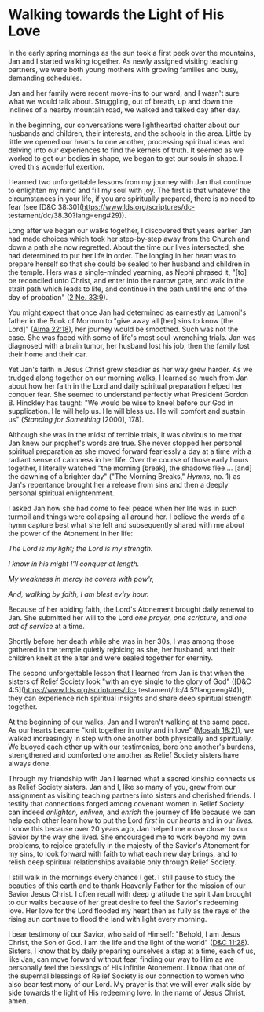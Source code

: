 # Walking towards the Light of His Love

In the early spring mornings as the sun took a first peek over the mountains,
Jan and I started walking together. As newly assigned visiting teaching
partners, we were both young mothers with growing families and busy, demanding
schedules.

Jan and her family were recent move-ins to our ward, and I wasn't sure what we
would talk about. Struggling, out of breath, up and down the inclines of a
nearby mountain road, we walked and talked day after day.

In the beginning, our conversations were lighthearted chatter about our
husbands and children, their interests, and the schools in the area. Little by
little we opened our hearts to one another, processing spiritual ideas and
delving into our experiences to find the kernels of truth. It seemed as we
worked to get our bodies in shape, we began to get our souls in shape. I loved
this wonderful exertion.

I learned two unforgettable lessons from my journey with Jan that continue to
enlighten my mind and fill my soul with joy. The first is that whatever the
circumstances in your life, if you are spiritually prepared, there is no need
to fear (see [D&amp;C 38:30](https://www.lds.org/scriptures/dc-
testament/dc/38.30?lang=eng#29)).

Long after we began our walks together, I discovered that years earlier Jan
had made choices which took her step-by-step away from the Church and down a
path she now regretted. About the time our lives intersected, she had
determined to put her life in order. The longing in her heart was to prepare
herself so that she could be sealed to her husband and children in the temple.
Hers was a single-minded yearning, as Nephi phrased it, "[to] be reconciled
unto Christ, and enter into the narrow gate, and walk in the strait path which
leads to life, and continue in the path until the end of the day of probation"
([2 Ne. 33:9](https://www.lds.org/scriptures/bofm/2-ne/33.9?lang=eng#8)).

You might expect that once Jan had determined as earnestly as Lamoni's father
in the Book of Mormon to "give away all [her] sins to know [the Lord]" ([Alma
22:18](https://www.lds.org/scriptures/bofm/alma/22.18?lang=eng#17)), her
journey would be smoothed. Such was not the case. She was faced with some of
life's most soul-wrenching trials. Jan was diagnosed with a brain tumor, her
husband lost his job, then the family lost their home and their car.

Yet Jan's faith in Jesus Christ grew steadier as her way grew harder. As we
trudged along together on our morning walks, I learned so much from Jan about
how her faith in the Lord and daily spiritual preparation helped her conquer
fear. She seemed to understand perfectly what President Gordon B. Hinckley has
taught: "We would be wise to kneel before our God in supplication. He will
help us. He will bless us. He will comfort and sustain us" (_Standing for
Something_ [2000], 178).

Although she was in the midst of terrible trials, it was obvious to me that
Jan knew our prophet's words are true. She never stopped her personal
spiritual preparation as she moved forward fearlessly a day at a time with a
radiant sense of calmness in her life. Over the course of those early hours
together, I literally watched "the morning [break], the shadows flee ... [and]
the dawning of a brighter day" ("The Morning Breaks," _Hymns,_ no. 1) as Jan's
repentance brought her a release from sins and then a deeply personal
spiritual enlightenment.

I asked Jan how she had come to feel peace when her life was in such turmoil
and things were collapsing all around her. I believe the words of a hymn
capture best what she felt and subsequently shared with me about the power of
the Atonement in her life:

_The Lord is my light; the Lord is my strength._

_I know in his might I'll conquer at length._

_My weakness in mercy he covers with pow'r,_

_And, walking by faith, I am blest ev'ry hour._

Because of her abiding faith, the Lord's Atonement brought daily renewal to
Jan. She submitted her will to the Lord _one prayer, one scripture,_ and _one
act of service_ at a time.

Shortly before her death while she was in her 30s, I was among those gathered
in the temple quietly rejoicing as she, her husband, and their children knelt
at the altar and were sealed together for eternity.

The second unforgettable lesson that I learned from Jan is that when the
sisters of Relief Society look "with an eye single to the glory of God"
([D&amp;C 4:5](https://www.lds.org/scriptures/dc-
testament/dc/4.5?lang=eng#4)), they can experience rich spiritual insights and
share deep spiritual strength together.

At the beginning of our walks, Jan and I weren't walking at the same pace. As
our hearts became "knit together in unity and in love" ([Mosiah
18:21](https://www.lds.org/scriptures/bofm/mosiah/18.21?lang=eng#20)), we
walked increasingly in step with one another both physically and spiritually.
We buoyed each other up with our testimonies, bore one another's burdens,
strengthened and comforted one another as Relief Society sisters have always
done.

Through my friendship with Jan I learned what a sacred kinship connects us as
Relief Society sisters. Jan and I, like so many of you, grew from our
assignment as visiting teaching partners into sisters and cherished friends. I
testify that connections forged among covenant women in Relief Society can
indeed _enlighten, enliven,_ and _enrich_ the journey of life because we can
help each other learn how to put the Lord _first_ in our _hearts_ and in our
_lives._ I know this because over 20 years ago, Jan helped me move closer to
our Savior by the way she lived. She encouraged me to work beyond my own
problems, to rejoice gratefully in the majesty of the Savior's Atonement for
my sins, to look forward with faith to what each new day brings, and to relish
deep spiritual relationships available only through Relief Society.

I still walk in the mornings every chance I get. I still pause to study the
beauties of this earth and to thank Heavenly Father for the mission of our
Savior Jesus Christ. I often recall with deep gratitude the spirit Jan brought
to our walks because of her great desire to feel the Savior's redeeming love.
Her love for the Lord flooded my heart then as fully as the rays of the rising
sun continue to flood the land with light every morning.

I bear testimony of our Savior, who said of Himself: "Behold, I am Jesus
Christ, the Son of God. I am the life and the light of the world" ([D&amp;C
11:28](https://www.lds.org/scriptures/dc-testament/dc/11.28?lang=eng#27)).
Sisters, I know that by daily preparing ourselves a step at a time, each of
us, like Jan, can move forward without fear, finding our way to Him as we
personally feel the blessings of His infinite Atonement. I know that one of
the supernal blessings of Relief Society is our connection to women who also
bear testimony of our Lord. My prayer is that we will ever walk side by side
towards the light of His redeeming love. In the name of Jesus Christ, amen.

